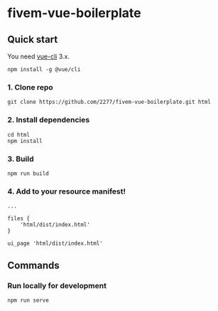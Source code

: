 # fivem-vue-boilerplate

## Quick start
You need [vue-cli](https://cli.vuejs.org/) 3.x.
```
npm install -g @vue/cli
```
### 1. Clone repo
```
git clone https://github.com/2277/fivem-vue-boilerplate.git html
```

### 2. Install dependencies
```
cd html
npm install
```

### 3. Build
```
npm run build
```

### 4. Add to your resource manifest!
```
...

files {
    'html/dist/index.html'
}

ui_page 'html/dist/index.html'
```
## Commands
### Run locally for development
```
npm run serve
```
